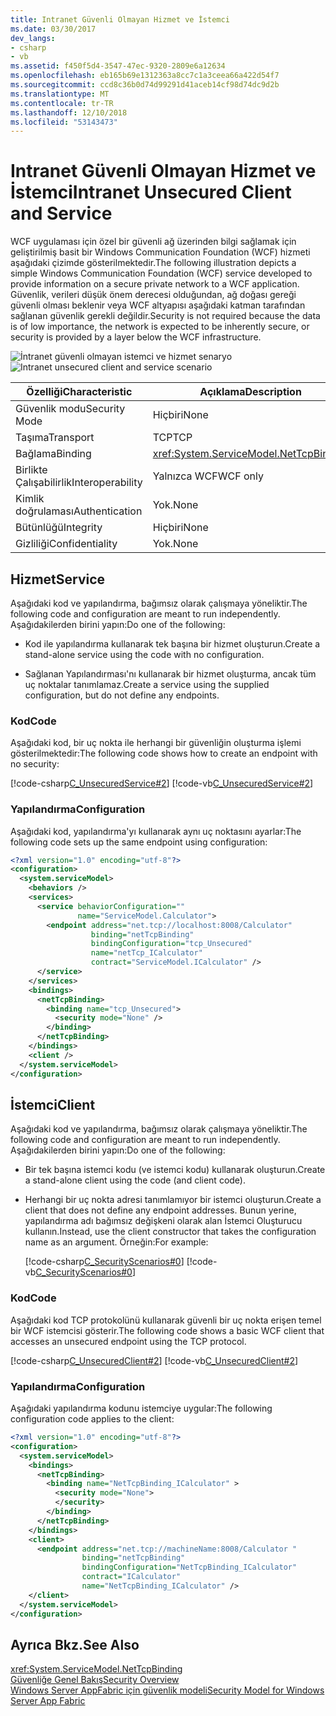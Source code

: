 ```yaml
---
title: Intranet Güvenli Olmayan Hizmet ve İstemci
ms.date: 03/30/2017
dev_langs:
- csharp
- vb
ms.assetid: f450f5d4-3547-47ec-9320-2809e6a12634
ms.openlocfilehash: eb165b69e1312363a8cc7c1a3ceea66a422d54f7
ms.sourcegitcommit: ccd8c36b0d74d99291d41aceb14cf98d74dc9d2b
ms.translationtype: MT
ms.contentlocale: tr-TR
ms.lasthandoff: 12/10/2018
ms.locfileid: "53143473"
---
```

# <a name="intranet-unsecured-client-and-service"></a><span data-ttu-id="6b1b6-102">Intranet Güvenli Olmayan Hizmet ve İstemci</span><span class="sxs-lookup"><span data-stu-id="6b1b6-102">Intranet Unsecured Client and Service</span></span>
<span data-ttu-id="6b1b6-103">WCF uygulaması için özel bir güvenli ağ üzerinden bilgi sağlamak için geliştirilmiş basit bir Windows Communication Foundation (WCF) hizmeti aşağıdaki çizimde gösterilmektedir.</span><span class="sxs-lookup"><span data-stu-id="6b1b6-103">The following illustration depicts a simple Windows Communication Foundation (WCF) service developed to provide information on a secure private network to a WCF application.</span></span> <span data-ttu-id="6b1b6-104">Güvenlik, verileri düşük önem derecesi olduğundan, ağ doğası gereği güvenli olması beklenir veya WCF altyapısı aşağıdaki katman tarafından sağlanan güvenlik gerekli değildir.</span><span class="sxs-lookup"><span data-stu-id="6b1b6-104">Security is not required because the data is of low importance, the network is expected to be inherently secure, or security is provided by a layer below the WCF infrastructure.</span></span>  
  
 <span data-ttu-id="6b1b6-105">![İntranet güvenli olmayan istemci ve hizmet senaryo](../../../../docs/framework/wcf/feature-details/media/unsecuredwebservice.gif "UnsecuredWebService")</span><span class="sxs-lookup"><span data-stu-id="6b1b6-105">![Intranet unsecured client and service scenario](../../../../docs/framework/wcf/feature-details/media/unsecuredwebservice.gif "UnsecuredWebService")</span></span>  
  
|<span data-ttu-id="6b1b6-106">Özelliği</span><span class="sxs-lookup"><span data-stu-id="6b1b6-106">Characteristic</span></span>|<span data-ttu-id="6b1b6-107">Açıklama</span><span class="sxs-lookup"><span data-stu-id="6b1b6-107">Description</span></span>|  
|--------------------|-----------------|  
|<span data-ttu-id="6b1b6-108">Güvenlik modu</span><span class="sxs-lookup"><span data-stu-id="6b1b6-108">Security Mode</span></span>|<span data-ttu-id="6b1b6-109">Hiçbiri</span><span class="sxs-lookup"><span data-stu-id="6b1b6-109">None</span></span>|  
|<span data-ttu-id="6b1b6-110">Taşıma</span><span class="sxs-lookup"><span data-stu-id="6b1b6-110">Transport</span></span>|<span data-ttu-id="6b1b6-111">TCP</span><span class="sxs-lookup"><span data-stu-id="6b1b6-111">TCP</span></span>|  
|<span data-ttu-id="6b1b6-112">Bağlama</span><span class="sxs-lookup"><span data-stu-id="6b1b6-112">Binding</span></span>|<xref:System.ServiceModel.NetTcpBinding>|  
|<span data-ttu-id="6b1b6-113">Birlikte Çalışabilirlik</span><span class="sxs-lookup"><span data-stu-id="6b1b6-113">Interoperability</span></span>|<span data-ttu-id="6b1b6-114">Yalnızca WCF</span><span class="sxs-lookup"><span data-stu-id="6b1b6-114">WCF only</span></span>|  
|<span data-ttu-id="6b1b6-115">Kimlik doğrulaması</span><span class="sxs-lookup"><span data-stu-id="6b1b6-115">Authentication</span></span>|<span data-ttu-id="6b1b6-116">Yok.</span><span class="sxs-lookup"><span data-stu-id="6b1b6-116">None</span></span>|  
|<span data-ttu-id="6b1b6-117">Bütünlüğü</span><span class="sxs-lookup"><span data-stu-id="6b1b6-117">Integrity</span></span>|<span data-ttu-id="6b1b6-118">Hiçbiri</span><span class="sxs-lookup"><span data-stu-id="6b1b6-118">None</span></span>|  
|<span data-ttu-id="6b1b6-119">Gizliliği</span><span class="sxs-lookup"><span data-stu-id="6b1b6-119">Confidentiality</span></span>|<span data-ttu-id="6b1b6-120">Yok.</span><span class="sxs-lookup"><span data-stu-id="6b1b6-120">None</span></span>|  
  
## <a name="service"></a><span data-ttu-id="6b1b6-121">Hizmet</span><span class="sxs-lookup"><span data-stu-id="6b1b6-121">Service</span></span>  
 <span data-ttu-id="6b1b6-122">Aşağıdaki kod ve yapılandırma, bağımsız olarak çalışmaya yöneliktir.</span><span class="sxs-lookup"><span data-stu-id="6b1b6-122">The following code and configuration are meant to run independently.</span></span> <span data-ttu-id="6b1b6-123">Aşağıdakilerden birini yapın:</span><span class="sxs-lookup"><span data-stu-id="6b1b6-123">Do one of the following:</span></span>  
  
-   <span data-ttu-id="6b1b6-124">Kod ile yapılandırma kullanarak tek başına bir hizmet oluşturun.</span><span class="sxs-lookup"><span data-stu-id="6b1b6-124">Create a stand-alone service using the code with no configuration.</span></span>  
  
-   <span data-ttu-id="6b1b6-125">Sağlanan Yapılandırması'nı kullanarak bir hizmet oluşturma, ancak tüm uç noktalar tanımlamaz.</span><span class="sxs-lookup"><span data-stu-id="6b1b6-125">Create a service using the supplied configuration, but do not define any endpoints.</span></span>  
  
### <a name="code"></a><span data-ttu-id="6b1b6-126">Kod</span><span class="sxs-lookup"><span data-stu-id="6b1b6-126">Code</span></span>  
 <span data-ttu-id="6b1b6-127">Aşağıdaki kod, bir uç nokta ile herhangi bir güvenliğin oluşturma işlemi gösterilmektedir:</span><span class="sxs-lookup"><span data-stu-id="6b1b6-127">The following code shows how to create an endpoint with no security:</span></span>  
  
 [!code-csharp[C_UnsecuredService#2](../../../../samples/snippets/csharp/VS_Snippets_CFX/c_unsecuredservice/cs/source.cs#2)]
 [!code-vb[C_UnsecuredService#2](../../../../samples/snippets/visualbasic/VS_Snippets_CFX/c_unsecuredservice/vb/source.vb#2)]  
  
### <a name="configuration"></a><span data-ttu-id="6b1b6-128">Yapılandırma</span><span class="sxs-lookup"><span data-stu-id="6b1b6-128">Configuration</span></span>  
 <span data-ttu-id="6b1b6-129">Aşağıdaki kod, yapılandırma'yı kullanarak aynı uç noktasını ayarlar:</span><span class="sxs-lookup"><span data-stu-id="6b1b6-129">The following code sets up the same endpoint using configuration:</span></span>  
  
```xml  
<?xml version="1.0" encoding="utf-8"?>  
<configuration>  
  <system.serviceModel>  
    <behaviors />  
    <services>  
      <service behaviorConfiguration=""   
               name="ServiceModel.Calculator">  
        <endpoint address="net.tcp://localhost:8008/Calculator"   
                  binding="netTcpBinding"  
                  bindingConfiguration="tcp_Unsecured"   
                  name="netTcp_ICalculator"  
                  contract="ServiceModel.ICalculator" />  
      </service>  
    </services>  
    <bindings>  
      <netTcpBinding>  
        <binding name="tcp_Unsecured">  
          <security mode="None" />  
        </binding>  
      </netTcpBinding>  
    </bindings>  
    <client />  
  </system.serviceModel>  
</configuration>  
```  
  
## <a name="client"></a><span data-ttu-id="6b1b6-130">İstemci</span><span class="sxs-lookup"><span data-stu-id="6b1b6-130">Client</span></span>  
 <span data-ttu-id="6b1b6-131">Aşağıdaki kod ve yapılandırma, bağımsız olarak çalışmaya yöneliktir.</span><span class="sxs-lookup"><span data-stu-id="6b1b6-131">The following code and configuration are meant to run independently.</span></span> <span data-ttu-id="6b1b6-132">Aşağıdakilerden birini yapın:</span><span class="sxs-lookup"><span data-stu-id="6b1b6-132">Do one of the following:</span></span>  
  
-   <span data-ttu-id="6b1b6-133">Bir tek başına istemci kodu (ve istemci kodu) kullanarak oluşturun.</span><span class="sxs-lookup"><span data-stu-id="6b1b6-133">Create a stand-alone client using the code (and client code).</span></span>  
  
-   <span data-ttu-id="6b1b6-134">Herhangi bir uç nokta adresi tanımlamıyor bir istemci oluşturun.</span><span class="sxs-lookup"><span data-stu-id="6b1b6-134">Create a client that does not define any endpoint addresses.</span></span> <span data-ttu-id="6b1b6-135">Bunun yerine, yapılandırma adı bağımsız değişkeni olarak alan İstemci Oluşturucu kullanın.</span><span class="sxs-lookup"><span data-stu-id="6b1b6-135">Instead, use the client constructor that takes the configuration name as an argument.</span></span> <span data-ttu-id="6b1b6-136">Örneğin:</span><span class="sxs-lookup"><span data-stu-id="6b1b6-136">For example:</span></span>  
  
     [!code-csharp[C_SecurityScenarios#0](../../../../samples/snippets/csharp/VS_Snippets_CFX/c_securityscenarios/cs/source.cs#0)]
     [!code-vb[C_SecurityScenarios#0](../../../../samples/snippets/visualbasic/VS_Snippets_CFX/c_securityscenarios/vb/source.vb#0)]  
  
### <a name="code"></a><span data-ttu-id="6b1b6-137">Kod</span><span class="sxs-lookup"><span data-stu-id="6b1b6-137">Code</span></span>  
 <span data-ttu-id="6b1b6-138">Aşağıdaki kod TCP protokolünü kullanarak güvenli bir uç nokta erişen temel bir WCF istemcisi gösterir.</span><span class="sxs-lookup"><span data-stu-id="6b1b6-138">The following code shows a basic WCF client that accesses an unsecured endpoint using the TCP protocol.</span></span>  
  
 [!code-csharp[C_UnsecuredClient#2](../../../../samples/snippets/csharp/VS_Snippets_CFX/c_unsecuredclient/cs/source.cs#2)]
 [!code-vb[C_UnsecuredClient#2](../../../../samples/snippets/visualbasic/VS_Snippets_CFX/c_unsecuredclient/vb/source.vb#2)]  
  
### <a name="configuration"></a><span data-ttu-id="6b1b6-139">Yapılandırma</span><span class="sxs-lookup"><span data-stu-id="6b1b6-139">Configuration</span></span>  
 <span data-ttu-id="6b1b6-140">Aşağıdaki yapılandırma kodunu istemciye uygular:</span><span class="sxs-lookup"><span data-stu-id="6b1b6-140">The following configuration code applies to the client:</span></span>  
  
```xml  
<?xml version="1.0" encoding="utf-8"?>  
<configuration>  
  <system.serviceModel>  
    <bindings>  
      <netTcpBinding>  
        <binding name="NetTcpBinding_ICalculator" >  
          <security mode="None">  
          </security>  
        </binding>  
      </netTcpBinding>  
    </bindings>  
    <client>  
      <endpoint address="net.tcp://machineName:8008/Calculator "  
                binding="netTcpBinding"   
                bindingConfiguration="NetTcpBinding_ICalculator"  
                contract="ICalculator"   
                name="NetTcpBinding_ICalculator" />  
    </client>  
  </system.serviceModel>  
</configuration>  
```  
  
## <a name="see-also"></a><span data-ttu-id="6b1b6-141">Ayrıca Bkz.</span><span class="sxs-lookup"><span data-stu-id="6b1b6-141">See Also</span></span>  
 <xref:System.ServiceModel.NetTcpBinding>  
 [<span data-ttu-id="6b1b6-142">Güvenliğe Genel Bakış</span><span class="sxs-lookup"><span data-stu-id="6b1b6-142">Security Overview</span></span>](../../../../docs/framework/wcf/feature-details/security-overview.md)  
 [<span data-ttu-id="6b1b6-143">Windows Server AppFabric için güvenlik modeli</span><span class="sxs-lookup"><span data-stu-id="6b1b6-143">Security Model for Windows Server App Fabric</span></span>](https://go.microsoft.com/fwlink/?LinkID=201279&clcid=0x409)
